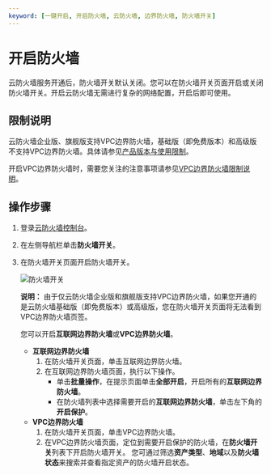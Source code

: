 ```yaml
---
keyword: [一键开启, 开启防火墙, 云防火墙, 边界防火墙, 防火墙开关]
---
```


# 开启防火墙

云防火墙服务开通后，防火墙开关默认关闭。您可以在防火墙开关页面开启或关闭防火墙开关。开启云防火墙无需进行复杂的网络配置，开启后即可使用。

## 限制说明

云防火墙企业版、旗舰版支持VPC边界防火墙，基础版（即免费版本）和高级版不支持VPC边界防火墙。具体请参见[产品版本与使用限制](/intl.zh-CN/产品简介/产品版本与使用限制.md)。

开启VPC边界防火墙时，需要您关注的注意事项请参见[VPC边界防火墙限制说明](/intl.zh-CN/防火墙开关/VPC边界防火墙/VPC边界防火墙限制说明.md)。

## 操作步骤

1.  登录[云防火墙控制台](https://yundun.console.aliyun.com/?p=cfwnext)。

2.  在左侧导航栏单击**防火墙开关**。

3.  在防火墙开关页面开启防火墙开关。

    ![防火墙开关](https://static-aliyun-doc.oss-cn-hangzhou.aliyuncs.com/assets/img/zh-CN/7373087951/p77240.png)

    **说明：** 由于仅云防火墙企业版和旗舰版支持VPC边界防火墙，如果您开通的是云防火墙基础版（即免费版本）或高级版，您在防火墙开关页面将无法看到VPC边界防火墙页签。

    您可以开启**互联网边界防火墙**或**VPC边界防火墙**。

    -   **互联网边界防火墙**
        1.  在防火墙开关页面，单击互联网边界防火墙。
        2.  在互联网边界防火墙页面，执行以下操作。
            -   单击**批量操作**，在提示页面单击**全部开启**，开启所有的**互联网边界防火墙**。
            -   在防火墙列表中选择需要开启的**互联网边界防火墙**，单击左下角的**开启保护**。
    -   **VPC边界防火墙**
        1.  在防火墙开关页面，单击VPC边界防火墙。
        2.  在VPC边界防火墙页面，定位到需要开启保护的防火墙，在**防火墙开关**列表下开启防火墙开关。
    您可通过筛选**资产类型**、**地域**以及**防火墙状态**来搜索并查看指定资产的防火墙开启状态。


